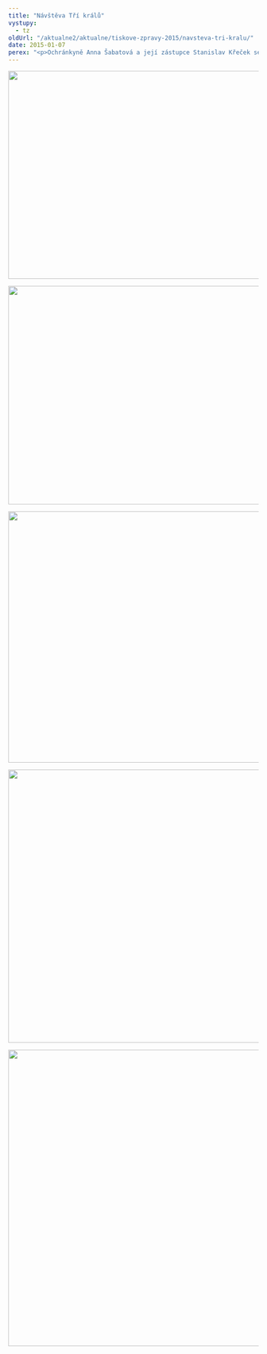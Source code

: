 ```yaml
---
title: "Návštěva Tří králů"
vystupy:
  - tz
oldUrl: "/aktualne2/aktualne/tiskove-zpravy-2015/navsteva-tri-kralu/"
date: 2015-01-07
perex: "<p>Ochránkyně Anna Šabatová a její zástupce Stanislav Křeček se zapojili do Tříkrálové sbírky pořádané každoročně Charitou České republiky. Její výtěžek je určen především na pomoc nemocným, handicapovaným, seniorům, matkám s dětmi v tísni a dalším jinak sociálně potřebným skupinám lidí.</p>"
---
```


<!-- imported from the old website -->

<p><img src="/uploads-import/uploads/RTEmagicC_kralove-a_01.jpg.jpg" height="419" width="626" alt="" /></p><p><img src="/uploads-import/uploads/RTEmagicC_kralove2a_01.jpg.jpg" height="440" width="625" alt="" /></p><p><img src="/uploads-import/uploads/RTEmagicC_kralove3-a_01.jpg.jpg" height="506" width="631" alt="" /></p><p><img src="/uploads-import/uploads/RTEmagicC_kralove5-a_01.jpg.jpg" height="550" width="626" alt="" /></p><p><img src="/uploads-import/uploads/RTEmagicC_kralove6-a_01.jpg.jpg" height="597" width="629" alt="" /></p>
